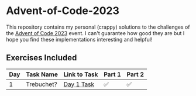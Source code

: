 # Advent-of-Code-2023

This repository contains my personal (crappy) solutions to the challenges of the [Advent of Code 2023](https://adventofcode.com/2023/) event. I can't guarantee how good they are but I hope you find these implementations interesting and helpful!

## Exercises Included

| Day | Task Name  | Link to Task                          | Part 1 | Part 2 |
|-----|------------|---------------------------------------|--------|--------|
| 1   | Trebuchet? | [Day 1 Task](https://adventofcode.com/2023/day/1) | ✅ | ✅ |
